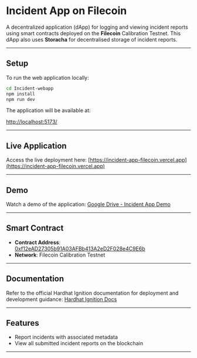 # Incident App on Filecoin

A decentralized application (dApp) for logging and viewing incident reports using smart contracts deployed on the **Filecoin** Calibration Testnet. This dApp also uses **Storacha** for decentralised storage of incident reports.

---

## Setup

To run the web application locally:

```bash
cd Incident-webapp
npm install
npm run dev
```

The application will be available at:

[http://localhost:5173/](http://localhost:5173/)

---

## Live Application

Access the live deployment here:
[https://incident-app-filecoin.vercel.app](https://incident-app-filecoin.vercel.app)

---

## Demo

Watch a demo of the application:
[Google Drive - Incident App Demo](https://drive.google.com/drive/folders/13vvCjTQhBnOyaHN9Dt9Exo7UG7RjYYea?usp=drive_link)

---

## Smart Contract

* **Contract Address**: [0xf12eAD27305b91A03AFBb413A2eD2F028e4C9E6b](https://calibration.filfox.info/en/address/0xf12eAD27305b91A03AFBb413A2eD2F028e4C9E6b)
* **Network**: Filecoin Calibration Testnet

---

## Documentation

Refer to the official Hardhat Ignition documentation for deployment and development guidance:
[Hardhat Ignition Docs](https://hardhat.org/ignition/docs/getting-started#overview)

---

## Features

* Report incidents with associated metadata
* View all submitted incident reports on the blockchain

---
